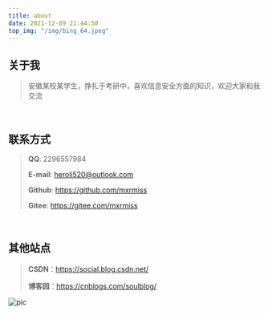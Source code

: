```yaml
---
title: about
date: 2021-12-09 21:44:50
top_img: "/img/bing_64.jpeg"
---
```


## 关于我 

>安徽某校某学生，挣扎于考研中，喜欢信息安全方面的知识，欢迎大家和我交流

<br/>

## 联系方式 

>**QQ**: 2296557984
>
>**E-mail**: heroli520@outlook.com
>
>**Github**: https://github.com/mxrmiss
>
>**Gitee**: https://gitee.com/mxrmiss

<br/>

## 其他站点

>**CSDN**：https://social.blog.csdn.net/
>
>**博客园**：https://cnblogs.com/soulblog/

![pic](https://pic.001.social/main/book_6-16417884628221.jpg)